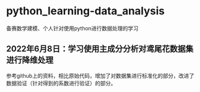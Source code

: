 # python_learning-data_analysis
备赛数学建模、个人针对使用python进行数据处理的学习
## 2022年6月8日：学习使用主成分分析对鸢尾花数据集进行降维处理
  参考github上的资料，相比原始代码，增加了对数据集进行标准化的部分，改进了数据验证（针对得到的系数进行验证）的部分。
